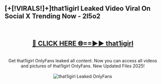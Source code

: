 <h2>[+[!VIRALS!]+]that1igirl Leaked Video Viral On Social X Trending Now - 2l5o2</h2>
<br>
<div align="center">
<h2><a href="https://libra.edu.pl?that1igirl" rel="nofollow">🔴 CLICK HERE 🌐==►► that1igirl</a></h2>
<br>
Get that1igirl OnlyFans leaked all content. Now you can access all videos and pictures of that1igirl OnlyFans. New Updated Files 2025!
<br>
<br>
<a href="https://libra.edu.pl?that1igirl" rel="nofollow" data-target="animated-image.originalLink"><img src="https://i.ibb.co.com/WyWwxjT/player-gif2.gif" alt="that1igirl Leaked OnlyFans" style="max-width: 100%; display: inline-block;" data-target="animated-image.originalImage"></a>
</div>
<br>